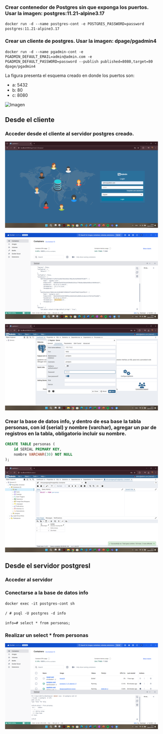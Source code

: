 ### Crear contenedor de Postgres sin que exponga los puertos. Usar la imagen: postgres:11.21-alpine3.17

```
docker run -d --name postgres-cont -e POSTGRES_PASSWORD=password postgres:11.21-alpine3.17
```

### Crear un cliente de postgres. Usar la imagen: dpage/pgadmin4

```
docker run -d --name pgadmin-cont -e PGADMIN_DEFAULT_EMAIL=admin@admin.com -e PGADMIN_DEFAULT_PASSWORD=password --publish published=8080,target=80 dpage/pgadmin4
```

La figura presenta el esquema creado en donde los puertos son:
- a: 5432
- b: 80
- c: 8080

![Imagen](img/esquema-ejercicio3.PNG)

## Desde el cliente
### Acceder desde el cliente al servidor postgres creado.

![pgadmin_login](screenshots/pgadmin_login.png)

![postgres_container_ip](screenshots/postgres_ip.png)

![pgadmin_server](screenshots/postgres_server.png)

### Crear la base de datos info, y dentro de esa base la tabla personas, con id (serial) y nombre (varchar), agregar un par de registros en la tabla, obligatorio incluir su nombre.

```sql
CREATE TABLE personas (
    id SERIAL PRIMARY KEY,
    nombre VARCHAR(30) NOT NULL
);
```

![tabla_personas_pgadmin](screenshots/pgadmin_tabla_personas.png)

## Desde el servidor postgresl
### Acceder al servidor
### Conectarse a la base de datos info

```
docker exec -it postgres-cont sh

/ # psql -U postgres -d info

info=# select * from personas;
```
### Realizar un select * from personas

![tabla_personas_postgres](screenshots/postgres_tabla_personas.png)

